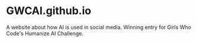 # GWCAI.github.io
A website about how AI is used in social media. Winning entry for Girls Who Code's Humanize AI Challenge.
